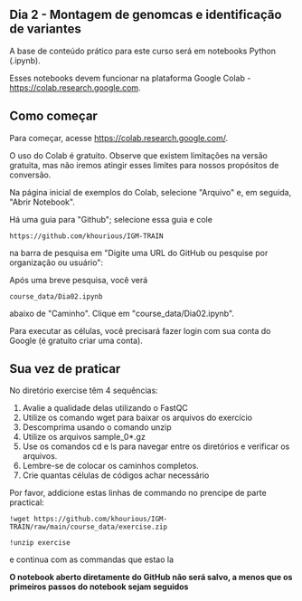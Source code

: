 ## Dia 2 - Montagem de genomcas e identificação de variantes

A base de conteúdo prático para este curso será em notebooks Python (.ipynb).

Esses notebooks devem funcionar na plataforma Google Colab - https://colab.research.google.com.

## Como começar
Para começar, acesse https://colab.research.google.com/.

O uso do Colab é gratuito. Observe que existem limitações na versão gratuita, mas não iremos atingir esses limites para nossos propósitos de conversão.

Na página inicial de exemplos do Colab, selecione "Arquivo" e, em seguida, "Abrir Notebook".

Há uma guia para "Github"; selecione essa guia e cole 
```
https://github.com/khourious/IGM-TRAIN
```
na barra de pesquisa em "Digite uma URL do GitHub ou pesquise por organização ou usuário":

Após uma breve pesquisa, você verá
```
course_data/Dia02.ipynb
```
abaixo de "Caminho". Clique em "course_data/Dia02.ipynb".

Para executar as células, você precisará fazer login com sua conta do Google (é gratuito criar uma conta).

## **Sua vez de praticar**

No diretório exercise têm 4 sequências:
1. Avalie a qualidade delas utilizando o FastQC
2. Utilize os comando wget para baixar os arquivos do exercício
3. Descomprima usando o comando unzip
4. Utilize os arquivos sample_0*.gz
5. Use os comandos cd e ls para navegar entre os diretórios e verificar os arquivos.
6. Lembre-se de colocar os caminhos completos.
7.  Crie quantas células de códigos achar necessário

Por favor, addicione estas linhas de commando no prencipe de parte practical:
```
!wget https://github.com/khourious/IGM-TRAIN/raw/main/course_data/exercise.zip
```

```
!unzip exercise
```
e continua com as commandas que estao la

**O notebook aberto diretamente do GitHub não será salvo, a menos que os primeiros passos do notebook sejam seguidos**
